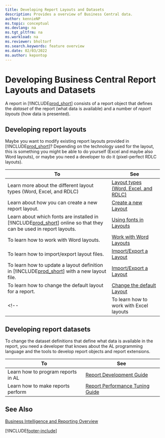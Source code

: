 ```yaml
---
title: Developing Report Layouts and Datasets
description: Provides a overview of Business Central data.
author: kennieNP
ms.topic: conceptual
ms.devlang: na
ms.tgt_pltfrm: na
ms.workload: na
ms.reviewer: bholtorf
ms.search.keywords: feature overview
ms.date: 02/03/2022
ms.author: kepontop
---
```


# <a name="developing-business-central-report-layouts-and-datasets"></a>Developing Business Central Report Layouts and Datasets

A report in [!INCLUDE[prod_short](includes/prod_short.md)] consists of a report object that defines the _dataset_ of the report (what data is available) and a number of _report layouts_ (how data is presented).  

## <a name="developing-report-layouts"></a>Developing report layouts

Maybe you want to modify existing report layouts provided in [!INCLUDE[prod_short](includes/prod_short.md)]? Depending on the technology used for the layout, this is something you might be able to do yourself (Excel and maybe also Word layouts), or maybe you need a developer to do it (pixel-perfect RDLC layouts).

| To | See |
|--|--|
| Learn more about the different layout types (Word, Excel, and RDLC) | [Layout types (Word, Excel, and RDLC)](ui-manage-report-layouts.md) |
| Learn about how you can create a new report layout. | [Create a new Layout](ui-how-create-custom-report-layout.md) |
| Learn about which fonts are installed in [!INCLUDE[prod_short](includes/prod_short.md)] online so that they can be used in report layouts. | [Using fonts in Layouts](ui-fonts.md) |
| To learn how to work with Word layouts. | [Work with Word Layouts](ui-how-add-fields-word-report-layout.md) |
| To learn how to import/export layout files. | [Import/Export a Layout](ui-how-import-and-export-report-layout.md) |
| To learn how to update a layout definition in [!INCLUDE[prod_short](includes/prod_short.md)] with a new layout file. | [Import/Export a Layout](ui-how-import-and-export-report-layout.md) |
| To learn how to change the default layout for a report. | [Change the default Layout](ui-how-change-layout-currently-used-report.md) |
<!-- | To learn how to work with Excel layouts | [Work with Excel Layouts](ui-how-add-fields-word-report-layout.md) | -->

## <a name="developing-report-datasets"></a>Developing report datasets

 To change the dataset definitions that define what data is available in the report, you need a developer that knows about the AL programming language and the tools to develop report objects and report extensions.

| To | See |
|--|--|
| Learn how to program reports in AL | [Report Development Guide](/dynamics365/business-central/dev-itpro/developer/devenv-reports) |
| Learn how to make reports perform | [Report Performance Tuning Guide](/dynamics365/business-central/dev-itpro/performance/performance-developer#writing-efficient-reports) |

## <a name="see-also"></a>See Also

[Business Intelligence and Reporting Overview](reports-use-reports.md)


[!INCLUDE[footer-include](includes/footer-banner.md)]
